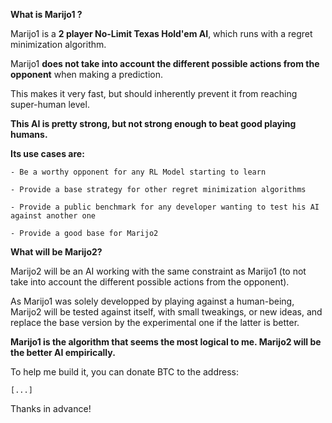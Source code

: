 **What is Marijo1 ?**

Marijo1 is a **2 player No-Limit Texas Hold'em AI**, which runs with a regret minimization algorithm.

Marijo1 **does not take into account the different possible actions from the opponent** when making a prediction.

This makes it very fast, but should inherently prevent it from reaching super-human level.

**This AI is pretty strong, but not strong enough to beat good playing humans.**

**Its use cases are:**

    - Be a worthy opponent for any RL Model starting to learn

    - Provide a base strategy for other regret minimization algorithms

    - Provide a public benchmark for any developer wanting to test his AI against another one

    - Provide a good base for Marijo2

**What will be Marijo2?**

Marijo2 will be an AI working with the same constraint as Marijo1 (to not take into account the different possible actions from the opponent).

As Marijo1 was solely developped by playing against a human-being, Marijo2 will be tested against itself, with small tweakings, or new ideas, and replace the base version by the experimental one if the latter is better.

**Marijo1 is the algorithm that seems the most logical to me. Marijo2 will be the better AI empirically.**

To help me build it, you can donate BTC to the address:

    [...]

Thanks in advance!
